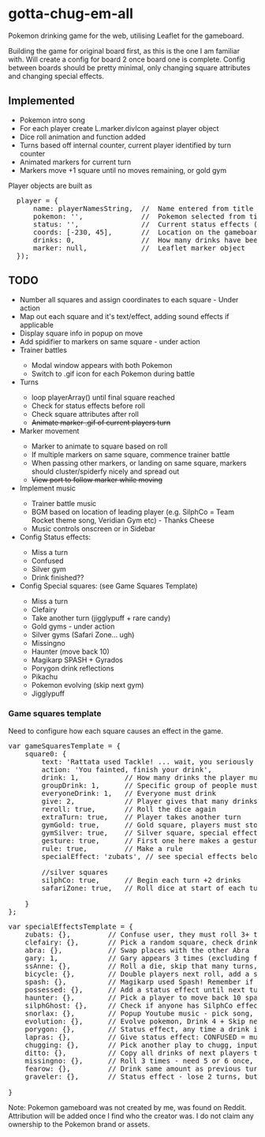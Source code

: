 # gotta-chug-em-all
<p>Pokemon drinking game for the web, utilising Leaflet for the gameboard.</p>

<p>Building the game for original board first, as this is the one I am familiar with. Will create a config for board 2 once board one is complete.
Config between boards should be pretty minimal, only changing square attributes and changing special effects.</p>

<h2>Implemented</h2>
<ul>
  <li>Pokemon intro song</li>
  <li>For each player create L.marker.divIcon against player object</li>
  <li>Dice roll animation and function added</li>
  <li>Turns based off internal counter, current player identified by turn counter</li>
  <li>Animated markers for current turn</li>
  <li>Markers move +1 square until no moves remaining, or gold gym</li>
</ul>

Player objects are built as 

<pre>
  player = {
      name: playerNamesString,  //  Name entered from title screen
      pokemon: '',              //  Pokemon selected from title screen
      status: '',               //  Current status effects (stunned, immune etc)
      coords: [-230, 45],       //  Location on the gameboard
      drinks: 0,                //  How many drinks have been allocated to this player (display in console/scoreboard)
      marker: null,             //  Leaflet marker object
  });
</pre>

<h2>TODO</h2>

<ul>
  <li>Number all squares and assign coordinates to each square - Under action </li>
  <li>Map out each square and it's text/effect, adding sound effects if applicable</li>
  <li>Display square info in popup on move</li>
  <li>Add spidifier to markers on same square - under action</li>
  <li>Trainer battles</li>
    <ul>
      <li>Modal window appears with both Pokemon</li>
      <li>Switch to .gif icon for each Pokemon during battle</li>
    </ul>
  <li>Turns</li>
    <ul>
      <li>loop playerArray() until final square reached</li>
      <li>Check for status effects before roll</li>
      <li>Check square attributes after roll</li>
      <li><strike>Animate marker .gif of current players turn</strike></li>
    </ul>
  <li>Marker movement</li>
    <ul>
      <li>Marker to animate to square based on roll</li>
      <li>If multiple markers on same square, commence trainer battle</li>
      <li>When passing other markers, or landing on same square, markers should cluster/spiderfy nicely and spread out</li>
      <li><strike>View port to follow marker while moving</strike></li>
    </ul>
    
  <li>Implement music</li>
    <ul>
      <li>Trainer battle music</li>
      <li>BGM based on location of leading player (e.g. SilphCo = Team Rocket theme song, Veridian Gym etc) - Thanks Cheese</li>
      <li>Music controls onscreen or in Sidebar</li>
    </ul>
  <li>Config Status effects:</li>
    <ul>
      <li>Miss a turn</li>
      <li>Confused</li>
      <li>Silver gym</li>
      <li>Drink finished??</li>
    </ul>
  <li>Config Special squares: (see Game Squares Template)</li>
    <ul>
      <li>Miss a turn</li>
      <li>Clefairy</li>
      <li>Take another turn (jigglypuff + rare candy)</li>
      <li>Gold gyms - under action</li>
      <li>Silver gyms (Safari Zone... ugh)</li>
      <li>Missingno</li>
      <li>Haunter (move back 10)</li>
      <li>Magikarp SPASH + Gyrados</li>
      <li>Porygon drink reflections</li>
      <li>Pikachu</li>
      <li>Pokemon evolving (skip next gym)</li>
      <li>Jigglypuff</li>
    </ul>
</ul>

<h3>Game squares template</h3>
Need to configure how each square causes an effect in the game.

<pre>
var gameSquaresTemplate = {
    square0: {
        text: 'Rattata used Tackle! ... wait, you seriously rolled a 1?',   // Description of square
        action: 'You fainted, finish your drink',                           // The action the player must take
        drink: 1,           // How many drinks the player must take ( 0-9 , full , finish )
        groupDrink: 1,      // Specific group of people must drink (selected in menu/auto select)
        everyoneDrink: 1,   // Everyone must drink
        give: 2,            // Player gives that many drinks (nominate x drinks to y players)
        reroll: true,       // Roll the dice again
        extraTurn: true,    // Player takes another turn
        gymGold: true,      // Gold square, players must stop here
        gymSilver: true,    // Silver square, special effects apply - must be checked beginning and end of turn
        gesture: true,      // First one here makes a gesture, set to false once landed on
        rule: true,         // Make a rule
        specialEffect: 'zubats', // see special effects below
        
        //silver squares
        silphCo: true,      // Begin each turn +2 drinks
        safariZone: true,   // Roll dice at start of each turn, then take turn
        
    }
};
</pre>
<pre>
var specialEffectsTemplate = {
    zubats: {},         // Confuse user, they must roll 3+ to leave
    clefairy: {},       // Pick a random square, check drink value. If none, drink 2
    abra: {},           // Swap places with the other Abra
    gary: 1,            // Gary appears 3 times (excluding final Gary) drink value to change based on 1-3
    ssAnne: {},         // Roll a die, skip that many turns, roll again, drink that many per turn. This square fucking sucks.
    bicycle: {},        // Double players next roll, add a status effect
    spash: {},          // Magikarp used Spash! Remember if player landed here for Gyrados
    possessed: {},      // Add a status effect until next turn - drinks bitch (has no real use right now, but would be cool to add to UI)
    haunter: {},        // Pick a player to move back 10 spaces
    silphGhost: {},     // Check if anyone has SilphCo effect, if yes everyone else drinks, if no add 3 drinks
    snorlax: {},        // Popup Youtube music - pick song, players vote Y/N for performance N = 4 drinks
    evolution: {},      // Evolve pokemon, Drink 4 + Skip next gym OR extraTurn
    porygon: {},        // Status effect, any time a drink is given to this player, reflect 3x
    lapras: {},         // Give status effect: CONFUSED = must roll 1-3, then REROLL for their turn ELSE skip turn
    chugging: {},       // Pick another play to chugg, input winner and add status effect for EXTRA TURN and MISS TURN
    ditto: {},          // Copy all drinks of next players turn
    missingno: {},      // Roll 3 times - need 5 or 6 once, else return to start, DEVOLVE
    fearow: {},         // Drink same amount as previous turn
    graveler: {},       // Status effect - lose 2 turns, but no drinks
    
}
</pre>

Note: Pokemon gameboard was not created by me, was found on Reddit. Attribution will be added once I find who the creator was.
I do not claim any ownership to the Pokemon brand or assets.
